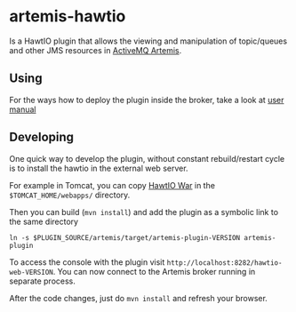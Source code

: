 # artemis-hawtio

Is a HawtIO plugin that allows the viewing and manipulation of topic/queues and other JMS resources in [ActiveMQ Artemis](http://activemq.apache.org/artemis).

## Using

For the ways how to deploy the plugin inside the broker, take a look at [user manual](../docs/user-manual.md)


## Developing

One quick way to develop the plugin, without constant rebuild/restart cycle is to install the hawtio in the external web server.

For example in Tomcat, you can copy [HawtIO War](http://hawt.io/getstarted/) in the `$TOMCAT_HOME/webapps/` directory.

Then you can build (`mvn install`) and add the plugin as a symbolic link to the same directory
   
```   
ln -s $PLUGIN_SOURCE/artemis/target/artemis-plugin-VERSION artemis-plugin
```

To access the console with the plugin visit `http://localhost:8282/hawtio-web-VERSION`. You can now connect to the Artemis broker running in separate process.

After the code changes, just do `mvn install` and refresh your browser.



